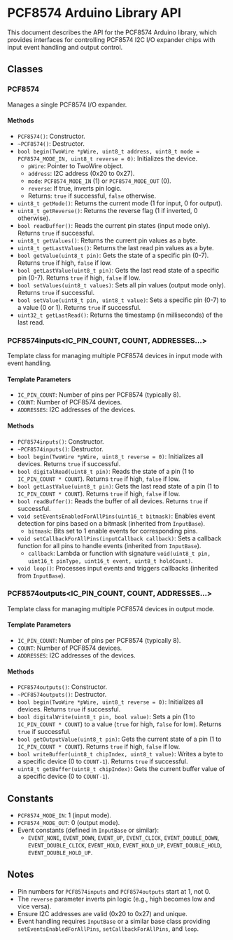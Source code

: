 # PCF8574 Arduino Library API

This document describes the API for the PCF8574 Arduino library, which provides interfaces for controlling PCF8574 I2C I/O expander chips with input event handling and output control.

## Classes

### PCF8574
Manages a single PCF8574 I/O expander.

#### Methods
- `PCF8574()`: Constructor.
- `~PCF8574()`: Destructor.
- `bool begin(TwoWire *pWire, uint8_t address, uint8_t mode = PCF8574_MODE_IN, uint8_t reverse = 0)`: Initializes the device.
  - `pWire`: Pointer to TwoWire object.
  - `address`: I2C address (0x20 to 0x27).
  - `mode`: `PCF8574_MODE_IN` (1) or `PCF8574_MODE_OUT` (0).
  - `reverse`: If true, inverts pin logic.
  - Returns: `true` if successful, `false` otherwise.
- `uint8_t getMode()`: Returns the current mode (1 for input, 0 for output).
- `uint8_t getReverse()`: Returns the reverse flag (1 if inverted, 0 otherwise).
- `bool readBuffer()`: Reads the current pin states (input mode only). Returns `true` if successful.
- `uint8_t getValues()`: Returns the current pin values as a byte.
- `uint8_t getLastValues()`: Returns the last read pin values as a byte.
- `bool getValue(uint8_t pin)`: Gets the state of a specific pin (0-7). Returns `true` if high, `false` if low.
- `bool getLastValue(uint8_t pin)`: Gets the last read state of a specific pin (0-7). Returns `true` if high, `false` if low.
- `bool setValues(uint8_t values)`: Sets all pin values (output mode only). Returns `true` if successful.
- `bool setValue(uint8_t pin, uint8_t value)`: Sets a specific pin (0-7) to a value (0 or 1). Returns `true` if successful.
- `uint32_t getLastRead()`: Returns the timestamp (in milliseconds) of the last read.

### PCF8574inputs<IC_PIN_COUNT, COUNT, ADDRESSES...>
Template class for managing multiple PCF8574 devices in input mode with event handling.

#### Template Parameters
- `IC_PIN_COUNT`: Number of pins per PCF8574 (typically 8).
- `COUNT`: Number of PCF8574 devices.
- `ADDRESSES`: I2C addresses of the devices.

#### Methods
- `PCF8574inputs()`: Constructor.
- `~PCF8574inputs()`: Destructor.
- `bool begin(TwoWire *pWire, uint8_t reverse = 0)`: Initializes all devices. Returns `true` if successful.
- `bool digitalRead(uint8_t pin)`: Reads the state of a pin (1 to `IC_PIN_COUNT * COUNT`). Returns `true` if high, `false` if low.
- `bool getLastValue(uint8_t pin)`: Gets the last read state of a pin (1 to `IC_PIN_COUNT * COUNT`). Returns `true` if high, `false` if low.
- `bool readBuffer()`: Reads the buffer of all devices. Returns `true` if successful.
- `void setEventsEnabledForAllPins(uint16_t bitmask)`: Enables event detection for pins based on a bitmask (inherited from `InputBase`).
  - `bitmask`: Bits set to 1 enable events for corresponding pins.
- `void setCallbackForAllPins(inputCallback callback)`: Sets a callback function for all pins to handle events (inherited from `InputBase`).
  - `callback`: Lambda or function with signature `void(uint8_t pin, uint16_t pinType, uint16_t event, uint8_t holdCount)`.
- `void loop()`: Processes input events and triggers callbacks (inherited from `InputBase`).

### PCF8574outputs<IC_PIN_COUNT, COUNT, ADDRESSES...>
Template class for managing multiple PCF8574 devices in output mode.

#### Template Parameters
- `IC_PIN_COUNT`: Number of pins per PCF8574 (typically 8).
- `COUNT`: Number of PCF8574 devices.
- `ADDRESSES`: I2C addresses of the devices.

#### Methods
- `PCF8574outputs()`: Constructor.
- `~PCF8574outputs()`: Destructor.
- `bool begin(TwoWire *pWire, uint8_t reverse = 0)`: Initializes all devices. Returns `true` if successful.
- `bool digitalWrite(uint8_t pin, bool value)`: Sets a pin (1 to `IC_PIN_COUNT * COUNT`) to a value (`true` for high, `false` for low). Returns `true` if successful.
- `bool getOutputValue(uint8_t pin)`: Gets the current state of a pin (1 to `IC_PIN_COUNT * COUNT`). Returns `true` if high, `false` if low.
- `bool writeBuffer(uint8_t chipIndex, uint8_t value)`: Writes a byte to a specific device (0 to `COUNT-1`). Returns `true` if successful.
- `uint8_t getBuffer(uint8_t chipIndex)`: Gets the current buffer value of a specific device (0 to `COUNT-1`).

## Constants
- `PCF8574_MODE_IN`: 1 (input mode).
- `PCF8574_MODE_OUT`: 0 (output mode).
- Event constants (defined in `InputBase` or similar):
  - `EVENT_NONE`, `EVENT_DOWN`, `EVENT_UP`, `EVENT_CLICK`, `EVENT_DOUBLE_DOWN`, `EVENT_DOUBLE_CLICK`, `EVENT_HOLD`, `EVENT_HOLD_UP`, `EVENT_DOUBLE_HOLD`, `EVENT_DOUBLE_HOLD_UP`.

## Notes
- Pin numbers for `PCF8574inputs` and `PCF8574outputs` start at 1, not 0.
- The `reverse` parameter inverts pin logic (e.g., high becomes low and vice versa).
- Ensure I2C addresses are valid (0x20 to 0x27) and unique.
- Event handling requires `InputBase` or a similar base class providing `setEventsEnabledForAllPins`, `setCallbackForAllPins`, and `loop`.